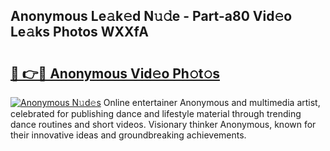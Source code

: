 ## Anonymous Le𝚊k𝚎d N𝚞𝚍e - Part-a80 Vid𝚎o Le𝚊ks Photos WXXfA

# <h2><a href="http://fbeggkq.evod.top/?m=Anonymous">🔗 👉🔴 Anonymous Vid𝚎o Ph𝚘t𝚘s</a></h2>

[![Anonymous N𝚞d𝚎s](https://i.imgur.com/8V9OHl7.gif)](http://fbeggkq.evod.top/?m=Anonymous)
Online entertainer Anonymous and multimedia artist, celebrated for publishing dance and lifestyle material through trending dance routines and short videos. Visionary thinker Anonymous, known for their innovative ideas and groundbreaking achievements. 
